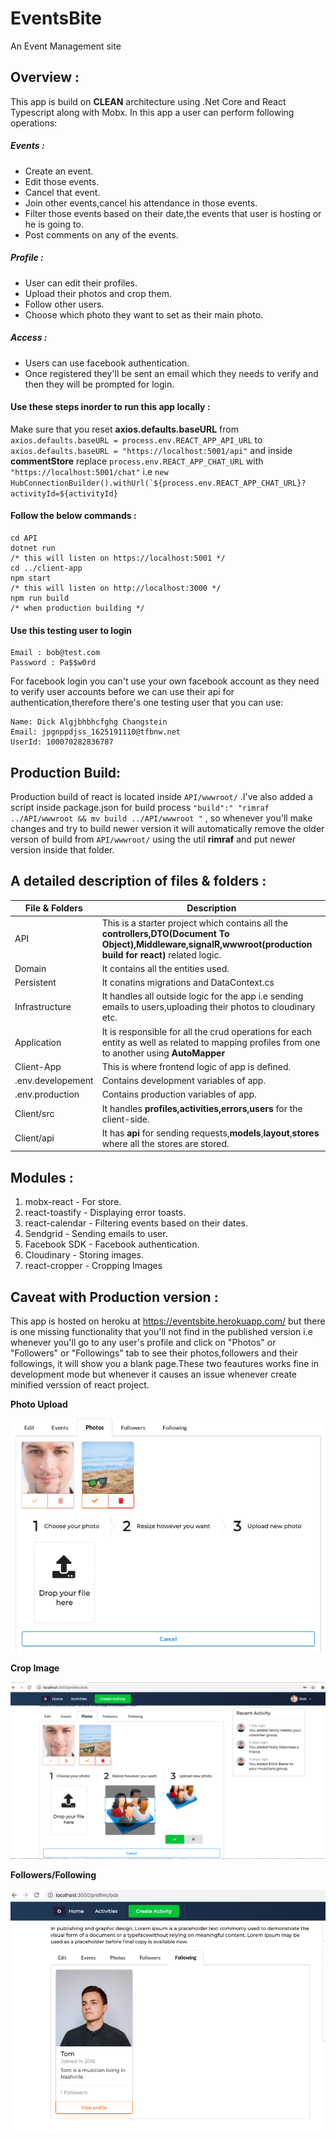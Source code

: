 # EventsBite
An Event Management site


## Overview : 
This app is build on **CLEAN** architecture using .Net Core and React Typescript along with Mobx. In this app a user can perform following operations:

##### Events : 
* Create an event.
* Edit those events.
* Cancel that event.
* Join other events,cancel his attendance in those events.
* Filter those events based on their date,the events that user is hosting or he is going to.
* Post comments on any of the events.

##### Profile :
* User can edit their profiles.
* Upload their photos and crop them.
* Follow other users.
* Choose which photo they want to set as their main photo.

##### Access :
* Users can use facebook authentication.
* Once registered they'll be sent an email which they needs to verify and then they will be prompted for login.


#### Use these steps inorder to run this app locally : 

Make sure that you reset **axios.defaults.baseURL**  from ``` axios.defaults.baseURL = process.env.REACT_APP_API_URL ``` to ``` axios.defaults.baseURL = "https://localhost:5001/api" ```
and inside **commentStore** replace ```process.env.REACT_APP_CHAT_URL``` with  ```"https://localhost:5001/chat"``` i.e ``` new HubConnectionBuilder().withUrl(`${process.env.REACT_APP_CHAT_URL}?activityId=${activityId} ```

#### Follow the below commands : 

```
cd API
dotnet run
/* this will listen on https://localhost:5001 */
cd ../client-app
npm start
/* this will listen on http://localhost:3000 */
npm run build
/* when production building */
```

#### Use this testing user to login
```
Email : bob@test.com
Password : Pa$$w0rd
```
For facebook login you can't use your own facebook account as they need to verify user accounts before we can use their api for authentication,therefore there's one testing user that you can use:
```
Name: Dick Algjbhbhcfghg Changstein
Email: jpgnppdjss_1625191110@tfbnw.net
UserId: 100070282836787
```

## Production Build:
Production build of react is located inside  ``` API/wwwroot/ ``` .I've also added a script inside package.json for build process ``` "build":" "rimraf ../API/wwwroot && mv build ../API/wwwroot " ``` , so whenever you'll make changes and try to 
build newer version it will automatically remove the older verson of build from  ``` API/wwwroot/ ``` using the util **rimraf** and put newer version inside that folder.


## A detailed description of files & folders :
File & Folders      | Description
------------ | -------------
API | This is a starter project which contains all the **controllers,DTO(Document To Object),Middleware,signalR,wwwroot(production build for react)** related logic.
Domain | It contains all the entities used.
Persistent | It conatins  migrations and DataContext.cs
Infrastructure | It handles all outside logic for the app i.e sending emails to users,uploading their photos to cloudinary etc.
Application | It is responsible for all the crud operations for each entity as well as related to mapping profiles from one to another using **AutoMapper**
Client-App | This is where frontend logic of app is defined.
.env.developement | Contains development variables of app.
.env.production | Contains production variables of app.
Client/src | It handles **profiles,activities,errors,users** for the client-side.
Client/api | It has **api** for sending requests,**models**,**layout**,**stores** where all the stores are stored.

## Modules :
1. mobx-react - For store.
2. react-toastify - Displaying error toasts.
3. react-calendar - Filtering events based on their dates.
4. Sendgrid - Sending emails to user.
5. Facebook SDK - Facebook authentication.
6. Cloudinary - Storing images.
7. react-cropper - Cropping Images

## Caveat with Production version :
This app is hosted on heroku at https://eventsbite.herokuapp.com/ but there is one missing functionality that you'll not find in the published version i.e whenever you'll go to any user's profile and click on 
"Photos" or "Followers" or "Followings" tab to see their photos,followers and their followings, it will show you a blank page.These two feautures works
fine in development mode but whenever it causes an issue whenever create minified verssion of react project.

**Photo Upload**

![Follower](https://github.com/Abhishek-cyber839/EventsBite/blob/master/PhotoUpload.png)


**Crop Image**

![Follower](https://github.com/Abhishek-cyber839/EventsBite/blob/master/CropImage.png)


**Followers/Following**

![Follower](https://github.com/Abhishek-cyber839/EventsBite/blob/master/Follower.png)
